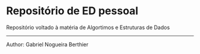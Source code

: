 # Repositório de ED pessoal
Repositório voltado à matéria de Algortimos e Estruturas de Dados
<hr>
Author: Gabriel Nogueira Berthier
